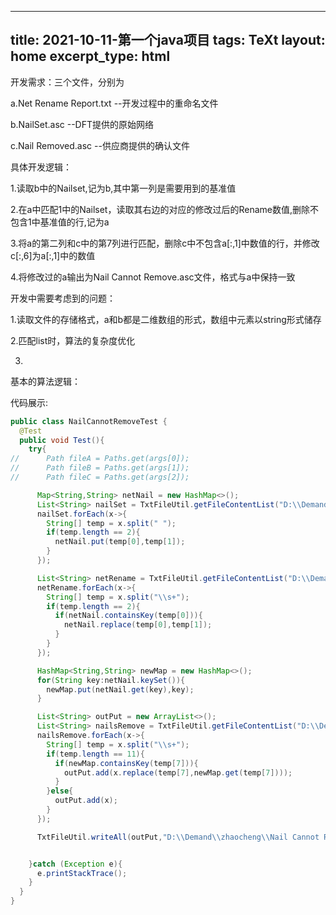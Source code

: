 
---
title: 2021-10-11-第一个java项目
tags: TeXt
layout: home
excerpt_type: html
---

开发需求：三个文件，分别为 

  a.Net Rename Report.txt --开发过程中的重命名文件  

  b.NailSet.asc --DFT提供的原始网络

  c.Nail Removed.asc --供应商提供的确认文件
    
  
具体开发逻辑：  

  1.读取b中的Nailset,记为b,其中第一列是需要用到的基准值
  
  2.在a中匹配1中的Nailset，读取其右边的对应的修改过后的Rename数值,删除不包含1中基准值的行,记为a
  
  3.将a的第二列和c中的第7列进行匹配，删除c中不包含a[:,1]中数值的行，并修改c[:,6]为a[:,1]中的数值  
  
  4.将修改过的a输出为Nail Cannot Remove.asc文件，格式与a中保持一致  
  
开发中需要考虑到的问题： 

  1.读取文件的存储格式，a和b都是二维数组的形式，数组中元素以string形式储存  
  
  2.匹配list时，算法的复杂度优化  
  
  3.
  
基本的算法逻辑：  

代码展示:  

```java  
public class NailCannotRemoveTest {
  @Test
  public void Test(){
    try{ 
//      Path fileA = Paths.get(args[0]);
//      Path fileB = Paths.get(args[1]);
//      Path fileC = Paths.get(args[2]);

      Map<String,String> netNail = new HashMap<>();
      List<String> nailSet = TxtFileUtil.getFileContentList("D:\\Demand\\zhaocheng\\NailSet.asc");
      nailSet.forEach(x->{
        String[] temp = x.split(" ");
        if(temp.length == 2){
          netNail.put(temp[0],temp[1]);
        }
      });

      List<String> netRename = TxtFileUtil.getFileContentList("D:\\Demand\\zhaocheng\\Net Rename Report.txt");
      netRename.forEach(x->{
        String[] temp = x.split("\\s+");
        if(temp.length == 2){
          if(netNail.containsKey(temp[0])){
            netNail.replace(temp[0],temp[1]);
          }
        }
      });

      HashMap<String,String> newMap = new HashMap<>();
      for(String key:netNail.keySet()){
        newMap.put(netNail.get(key),key);
      }

      List<String> outPut = new ArrayList<>();
      List<String> nailsRemove = TxtFileUtil.getFileContentList("D:\\Demand\\zhaocheng\\Nails Removed.asc");
      nailsRemove.forEach(x->{
        String[] temp = x.split("\\s+");
        if(temp.length == 11){
          if(newMap.containsKey(temp[7])){
            outPut.add(x.replace(temp[7],newMap.get(temp[7])));
          }
        }else{
          outPut.add(x);
        }
      });

      TxtFileUtil.writeAll(outPut,"D:\\Demand\\zhaocheng\\Nail Cannot Remove.asc");


    }catch (Exception e){
      e.printStackTrace(); 
    } 
  }
}
```
